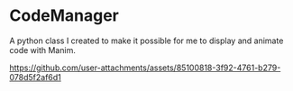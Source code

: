 # CodeManager
A python class I created to make it possible for me to display and animate code with Manim.


https://github.com/user-attachments/assets/85100818-3f92-4761-b279-078d5f2af6d1

